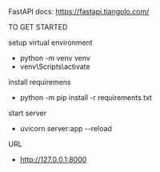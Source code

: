 FastAPI docs:
https://fastapi.tiangolo.com/ 

TO GET STARTED

setup virtual environment
- python -m venv venv
- venv\Scripts\activate

install requiremens
- python -m pip install -r requirements.txt

start server
- uvicorn server:app --reload

URL
- http://127.0.0.1:8000

